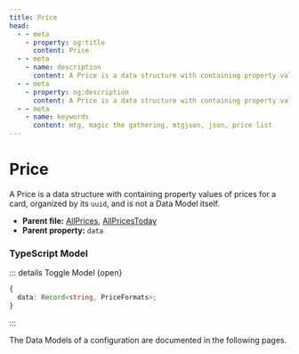 ```yaml
---
title: Price
head:
  - - meta
    - property: og:title
      content: Price
  - - meta
    - name: description
      content: A Price is a data structure with containing property values of prices for a card, organized by its `uuid`, and is not a Data Model itself.
  - - meta
    - property: og:description
      content: A Price is a data structure with containing property values of prices for a card, organized by its `uuid`, and is not a Data Model itself.
  - - meta
    - name: keywords
      content: mtg, magic the gathering, mtgjson, json, price list
---
```


# Price

A Price is a data structure with containing property values of prices for a card, organized by its `uuid`, and is not a Data Model itself.

- **Parent file:** [AllPrices](/downloads/all-files/#allprices), [AllPricesToday](/downloads/all-files/#allpricestoday)
- **Parent property:** `data`

### TypeScript Model

::: details Toggle Model {open}

```TypeScript
{
  data: Record<string, PriceFormats>;
}
```

:::

The Data Models of a configuration are documented in the following pages.
